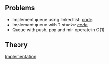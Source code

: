 ## Problems
- Implement queue using linked list: [code](practices/data-structure-implementation/queue-using-linked-list.cpp).
- Implement queue with 2 stacks: [code](practices/data-structure-implementation/queue-with-2-stacks.cpp)
- Queue with push, pop and min operate in O(1)

## Theory

[Implementation](/algorithms-and-data-structures/data-structures/queue-array.cpp)